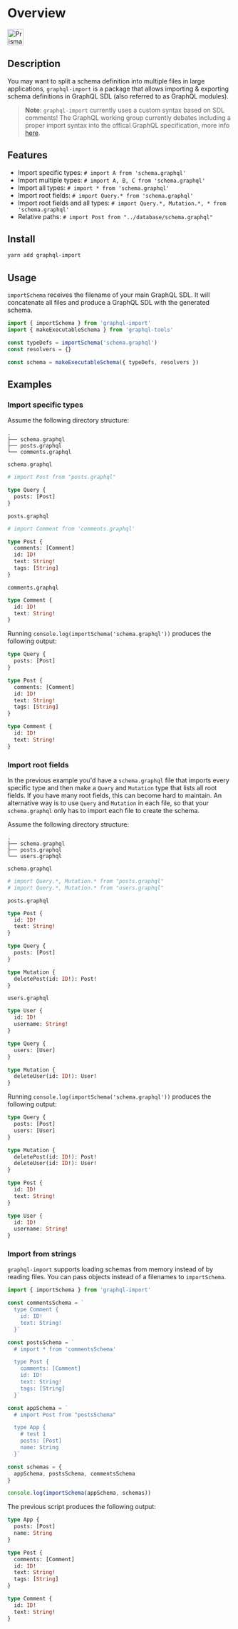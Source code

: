 # Overview

<a href="https://github.com/prisma/graphql-import"><img src="https://imgur.com/fTa1vMv.png" alt="Prisma" height="36px"></a>

## Description

You may want to split a schema definition into multiple files in large applications, `graphql-import` is a package that allows importing &amp; exporting schema definitions in GraphQL SDL (also referred to as GraphQL modules).

> **Note**: `graphql-import` currently uses a custom syntax based on SDL comments! The GraphQL working group currently debates including a proper import syntax into the offical GraphQL specification, more info [here](https://github.com/graphql/graphql-wg/blob/master/notes/2018-02-01.md#present-graphql-import).

## Features

- Import specific types: `# import A from 'schema.graphql'`
- Import multiple types: `# import A, B, C from 'schema.graphql'`
- Import all types: `# import * from 'schema.graphql'`
- Import root fields: `# import Query.* from 'schema.graphql'`
- Import root fields and all types: `# import Query.*, Mutation.*, * from 'schema.graphql'`
- Relative paths: `# import Post from "../database/schema.graphql"`

## Install

```sh
yarn add graphql-import
```

## Usage

`importSchema` receives the filename of your main GraphQL SDL. It will concatenate all files and produce a GraphQL SDL with the generated schema.

```ts
import { importSchema } from 'graphql-import'
import { makeExecutableSchema } from 'graphql-tools'

const typeDefs = importSchema('schema.graphql')
const resolvers = {}

const schema = makeExecutableSchema({ typeDefs, resolvers })
```

## Examples

### Import specific types

Assume the following directory structure:

```
.
├── schema.graphql
├── posts.graphql
└── comments.graphql
```

`schema.graphql`

```graphql
# import Post from "posts.graphql"

type Query {
  posts: [Post]
}
```

`posts.graphql`

```graphql
# import Comment from 'comments.graphql'

type Post {
  comments: [Comment]
  id: ID!
  text: String!
  tags: [String]
}
```

`comments.graphql`

```graphql
type Comment {
  id: ID!
  text: String!
}
```

Running `console.log(importSchema('schema.graphql'))` produces the following output:

```graphql
type Query {
  posts: [Post]
}

type Post {
  comments: [Comment]
  id: ID!
  text: String!
  tags: [String]
}

type Comment {
  id: ID!
  text: String!
}
```

### Import root fields

In the previous example you'd have a `schema.graphql` file that imports every specific type and then make a `Query` and `Mutation` type that lists all root fields. If you have many root fields, this can become hard to maintain. An alternative way is to use `Query` and `Mutation` in each file, so that your `schema.graphql` only has to import each file to create the schema.

Assume the following directory structure: 

```
.
├── schema.graphql
├── posts.graphql
└── users.graphql
```


`schema.graphql`

```graphql
# import Query.*, Mutation.* from "posts.graphql"
# import Query.*, Mutation.* from "users.graphql"
```

`posts.graphql`

```graphql
type Post {
  id: ID!
  text: String!
}

type Query {
  posts: [Post]
}

type Mutation {
  deletePost(id: ID!): Post!
}
```

`users.graphql`

```graphql
type User {
  id: ID!
  username: String!
}

type Query {
  users: [User]
}

type Mutation {
  deleteUser(id: ID!): User!
}
```

Running `console.log(importSchema('schema.graphql'))` produces the following output:

```graphql
type Query {
  posts: [Post]
  users: [User]
}

type Mutation {
  deletePost(id: ID!): Post!
  deleteUser(id: ID!): User!
}

type Post {
  id: ID!
  text: String!
}

type User {
  id: ID!
  username: String!
}
```

### Import from strings

`graphql-import` supports loading schemas from memory instead of by reading files. You can pass objects instead of a filenames to `importSchema`.

```js
import { importSchema } from 'graphql-import'

const commentsSchema = `
  type Comment {
    id: ID!
    text: String!
  }`

const postsSchema = `
  # import * from 'commentsSchema'

  type Post {
    comments: [Comment]
    id: ID!
    text: String!
    tags: [String]
  }`

const appSchema = `
  # import Post from "postsSchema"

  type App {
    # test 1
    posts: [Post]
    name: String
  }`

const schemas = {
  appSchema, postsSchema, commentsSchema
}

console.log(importSchema(appSchema, schemas))
```

The previous script produces the following output:

```graphql
type App {
  posts: [Post]
  name: String
}

type Post {
  comments: [Comment]
  id: ID!
  text: String!
  tags: [String]
}

type Comment {
  id: ID!
  text: String!
}
```
